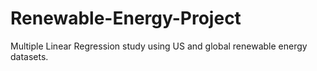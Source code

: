 # Renewable-Energy-Project
Multiple Linear Regression study using US and global renewable energy datasets.  
